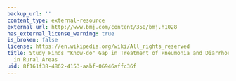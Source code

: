 ```yaml
---
backup_url: ''
content_type: external-resource
external_url: http://www.bmj.com/content/350/bmj.h1028
has_external_license_warning: true
is_broken: false
license: https://en.wikipedia.org/wiki/All_rights_reserved
title: Study Finds "Know-do" Gap in Treatment of Pneumonia and Diarrhoea in Children
  in Rural Areas
uid: 8f161f38-4862-4153-aabf-06946affc36f
---
```

